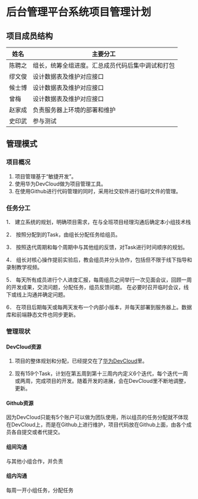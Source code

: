 # 后台管理平台系统项目管理计划

 

## 项目成员结构

| **姓名** | **主要分工**                                      |
| -------- | ------------------------------------------------ |
| 陈聘之   | 组长，统筹全组进度。汇总成员代码后集中调试和打包 |
| 缪文俊   | 设计数据表及维护对应接口                         |
| 候士博   | 设计数据表及维护对应接口                         |
| 曾梅     | 设计数据表及维护对应接口                         |
| 赵家成   | 负责服务器上环境的部署和维护                     |
| 史印武   | 参与测试                                         |

 

## 管理模式

### 项目概况

1. 项目管理基于“敏捷开发”。
2. 使用华为DevCloud做为项目管理工具。
3. 在使用Github进行代码管理的同时，采用社交软件进行临时文件的管理。

### 任务分工

1． 建立系统的规划，明确项目需求，在与全班项目经理沟通后确定本小组技术栈

2． 按照分配到的Task，由组长分配任务给组员。

3． 按照迭代周期和每个周期中与其他组的反馈，对Task进行时间顺序的规划。

4． 组长对核心操作提前实验后，教会组员并分头协作，包括但不限于线下指导和录制教学视频。

5． 每天所有成员进行个人进度汇报，每周组员之间举行一次见面会议，回顾一周的开发成果，交流问题，分配任务，组员反馈问题。 在必要时召开临时会议，线下或线上沟通并确定问题。

6． 在项目后期每天或每两天发布一个内部小版本，并每天部署到服务器上。数据库和前端静态文件也同步更新。


### 管理现状

#### DevCloud资源

1. 项目的整体规划和分配，已经提交在了[华为DevCloud](https://devcloud.cn-north-4.huaweicloud.com/scrum/cf91aa771bc1407897c36f67de5b7f25/workitem)里。

2. 现有159个Task，计划在第五周到第十三周内内定义6个迭代，每个迭代一周或两周，完成项目的开发。随着开发的进展，会在DevCloud里不断地调整，更新。

#### Github资源

因为DevCloud只能有5个账户可以做为团队使用，所以组员的任务分配就不体现在DevCloud上，而是在Github上进行维护，项目代码放在Github上面，由各个成员各自提交或者代提交。

#### 组间沟通

与其他小组合作，并负责

#### 组内沟通

每周一开小组任务，分配任务

